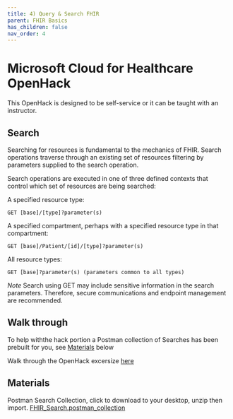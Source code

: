```yaml
---
title: 4) Query & Search FHIR
parent: FHIR Basics
has_children: false
nav_order: 4
---
```


# Microsoft Cloud for Healthcare OpenHack
This OpenHack is designed to be self-service or it can be taught with an instructor.   

## Search 
Searching for resources is fundamental to the mechanics of FHIR. Search operations traverse through an existing set of resources filtering by parameters supplied to the search operation.

Search operations are executed in one of three defined contexts that control which set of resources are being searched:

A specified resource type: 
```azurecli
GET [base]/[type]?parameter(s)
```

A specified compartment, perhaps with a specified resource type in that compartment: 
```azurecli
GET [base]/Patient/[id]/[type]?parameter(s)
```

All resource types:  
```azurecli
GET [base]?parameter(s) (parameters common to all types)
```

_Note_ Search using GET may include sensitive information in the search parameters. Therefore, secure communications and endpoint management are recommended.

## Walk through 
To help withthe hack portion a Postman collection of Searches has been prebuilt for you, see [Materials](#Materials) below

Walk through the OpenHack excersize [here](https://github.com/microsoft/openhack-mc4h/tree/main/Challenge-4)

## Materials   
Postman Search Collection, click to download to your desktop, unzip then import. 
[FHIR_Search.postman_collection](./assets/zip/FHIR_Search.postman_collection.zip)
